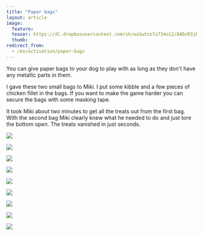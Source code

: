 ```yaml
---
title: "Paper bags"
layout: article
image:
  feature:
  teaser: https://dl.dropboxusercontent.com/sh/ea1wtnz7z734o12/AADzR3jRdJRXZ0ukc9V3cd_Ja/aktivointi/paperikassit/DS10618-245px.jpg
  thumb:
redirect_from:
  - /en/activation/paper-bags
---
```


You can give paper bags to your dog to play with as long as they don't have any metallic parts in them.

I gave these two small bags to Miki. I put some kibble and a few pieces of chicken fillet in the bags. If you want to make the game harder you can secure the bags with some masking tape.

It took Miki about two minutes to get all the treats out from the first bag. With the second bag Miki clearly knew what he needed to do and just tore the bottom open. The treats vanished in just seconds.

[![](https://dl.dropboxusercontent.com/sh/ea1wtnz7z734o12/AAAEwPngxhmcWXglWLhKDQzAa/aktivointi/paperikassit/DS10778-800px.jpg)](https://dl.dropboxusercontent.com/sh/ea1wtnz7z734o12/AADHu2Vssti3jdaLdW-YHLKJa/aktivointi/paperikassit/DS10778.jpg)

[![](https://dl.dropboxusercontent.com/sh/ea1wtnz7z734o12/AAB3J5NxhqvbT0MExIIOzTCLa/aktivointi/paperikassit/DS10579-800px.jpg)](https://dl.dropboxusercontent.com/sh/ea1wtnz7z734o12/AABLY1pqX8dg6dDjZJB0sa0sa/aktivointi/paperikassit/DS10579.jpg)

[![](https://dl.dropboxusercontent.com/sh/ea1wtnz7z734o12/AACL9X-Dc1JbDY5vjBU2qi0-a/aktivointi/paperikassit/DS10618-800px.jpg)](https://dl.dropboxusercontent.com/sh/ea1wtnz7z734o12/AADnEjR-viPz3cOM003aNWtJa/aktivointi/paperikassit/DS10618.jpg)

[![](https://dl.dropboxusercontent.com/sh/ea1wtnz7z734o12/AABwWBfNg4h1DZAUoN3tHigMa/aktivointi/paperikassit/DS10689-800px.jpg)](https://dl.dropboxusercontent.com/sh/ea1wtnz7z734o12/AACbMLAKbMBVdfdbjBvGjWfxa/aktivointi/paperikassit/DS10689.jpg)

[![](https://dl.dropboxusercontent.com/sh/ea1wtnz7z734o12/AAAdSimQcvMmPys59ohOifqZa/aktivointi/paperikassit/DS10698-800px.jpg)](https://dl.dropboxusercontent.com/sh/ea1wtnz7z734o12/AACp9_XdUbOncQ8P-QMddvIna/aktivointi/paperikassit/DS10698.jpg)

[![](https://dl.dropboxusercontent.com/sh/ea1wtnz7z734o12/AAApuWsyYvmtDfOMFwVzGac1a/aktivointi/paperikassit/DS10760-800px.jpg)](https://dl.dropboxusercontent.com/sh/ea1wtnz7z734o12/AADv40tvNepDPfXJwhy5SN3ka/aktivointi/paperikassit/DS10760.jpg)

[![](https://dl.dropboxusercontent.com/sh/ea1wtnz7z734o12/AAAvoVmSB4rrziHLNbG_9fCHa/aktivointi/paperikassit/DS10782-800px.jpg)](https://dl.dropboxusercontent.com/sh/ea1wtnz7z734o12/AAAetx2gqa4IFomcQF946y-9a/aktivointi/paperikassit/DS10782.jpg)

[![](https://dl.dropboxusercontent.com/sh/ea1wtnz7z734o12/AAAepdl3WHnXUHgTXcrSNEdma/aktivointi/paperikassit/DS10789-800px.jpg)](https://dl.dropboxusercontent.com/sh/ea1wtnz7z734o12/AABKR6mUNtwDcz4C3d19voa6a/aktivointi/paperikassit/DS10789.jpg)

[![](https://dl.dropboxusercontent.com/sh/ea1wtnz7z734o12/AAAZfWwfgS0ahGmnm6PKZDOra/aktivointi/paperikassit/DS10827-800px.jpg)](https://dl.dropboxusercontent.com/sh/ea1wtnz7z734o12/AACl7OLLdAO9S1zolJgdrsuza/aktivointi/paperikassit/DS10827.jpg)
